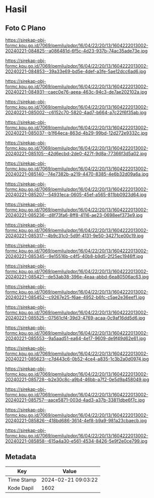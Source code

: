# Hasil

## Foto C Plano

https://sirekap-obj-formc.kpu.go.id/7069/pemilu/pdpr/16/04/22/20/13/1604222013002-20240221-084825--a086481d-6f5c-4d23-937b-74ac35ade73e.jpg

https://sirekap-obj-formc.kpu.go.id/7069/pemilu/pdpr/16/04/22/20/13/1604222013002-20240221-084853--39a33e69-bd5e-4def-a3fe-5ae12dcc6ad6.jpg

https://sirekap-obj-formc.kpu.go.id/7069/pemilu/pdpr/16/04/22/20/13/1604222013002-20240221-084931--caec0e76-aeea-463c-94c3-de7ae202102a.jpg

https://sirekap-obj-formc.kpu.go.id/7069/pemilu/pdpr/16/04/22/20/13/1604222013002-20240221-085002--c6152c70-5820-4ad7-b664-a7c22f6f35ab.jpg

https://sirekap-obj-formc.kpu.go.id/7069/pemilu/pdpr/16/04/22/20/13/1604222013002-20240221-085037--b1f64eca-863d-4b29-99bd-12d272e9332c.jpg

https://sirekap-obj-formc.kpu.go.id/7069/pemilu/pdpr/16/04/22/20/13/1604222013002-20240221-085105--42d6ecbd-2de0-427f-9d8a-77366f3d5a02.jpg

https://sirekap-obj-formc.kpu.go.id/7069/pemilu/pdpr/16/04/22/20/13/1604222013002-20240221-085140--74e7382b-a219-4470-8385-4e6b32d09a6a.jpg

https://sirekap-obj-formc.kpu.go.id/7069/pemilu/pdpr/16/04/22/20/13/1604222013002-20240221-085207--54931eca-0605-45ef-a565-811bb0923d64.jpg

https://sirekap-obj-formc.kpu.go.id/7069/pemilu/pdpr/16/04/22/20/13/1604222013002-20240221-085236--d8f73fa6-8ff8-4116-ae23-0698eef373e9.jpg

https://sirekap-obj-formc.kpu.go.id/7069/pemilu/pdpr/16/04/22/20/13/1604222013002-20240221-085317--4b9c31c0-5d9f-4131-9e50-34271ce00c19.jpg

https://sirekap-obj-formc.kpu.go.id/7069/pemilu/pdpr/16/04/22/20/13/1604222013002-20240221-085345--9e15516b-c4f5-40b8-b9d5-2f25ec1946ff.jpg

https://sirekap-obj-formc.kpu.go.id/7069/pemilu/pdpr/16/04/22/20/13/1604222013002-20240221-085421--de53ab38-396e-4eaa-abbd-6ea80506ac63.jpg

https://sirekap-obj-formc.kpu.go.id/7069/pemilu/pdpr/16/04/22/20/13/1604222013002-20240221-085452--c9267e25-f6ae-4952-b6fc-c5ae2e36eef1.jpg

https://sirekap-obj-formc.kpu.go.id/7069/pemilu/pdpr/16/04/22/20/13/1604222013002-20240221-085525--07561cf4-39d3-4769-acaa-0c9af16dd5d6.jpg

https://sirekap-obj-formc.kpu.go.id/7069/pemilu/pdpr/16/04/22/20/13/1604222013002-20240221-085553--9a5aad51-ea64-4e17-9609-de9f49d62e61.jpg

https://sirekap-obj-formc.kpu.go.id/7069/pemilu/pdpr/16/04/22/20/13/1604222013002-20240221-085623--c7d443c6-0b52-4ce4-a835-1c3b2a0d0974.jpg

https://sirekap-obj-formc.kpu.go.id/7069/pemilu/pdpr/16/04/22/20/13/1604222013002-20240221-085728--b2e30c8c-a9b4-46bb-a7f2-0e5d9a458049.jpg

https://sirekap-obj-formc.kpu.go.id/7069/pemilu/pdpr/16/04/22/20/13/1604222013002-20240221-085757--aace5871-003d-4ad3-a37b-33811dbe6f7c.jpg

https://sirekap-obj-formc.kpu.go.id/7069/pemilu/pdpr/16/04/22/20/13/1604222013002-20240221-085826--418bd686-3614-4ef8-b9a9-981a23cbaecb.jpg

https://sirekap-obj-formc.kpu.go.id/7069/pemilu/pdpr/16/04/22/20/13/1604222013002-20240221-085858--615a4a30-e561-4534-8426-5e9f2e0ce799.jpg


## Metadata

| Key        | Value               |
| ---------- | ------------------- |
| Time Stamp | 2024-02-21 09:03:22 |
| Kode Dapil | 1602                |



